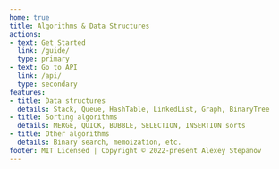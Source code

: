 ```yaml
---
home: true
title: Algorithms & Data Structures
actions:
- text: Get Started
  link: /guide/
  type: primary
- text: Go to API
  link: /api/
  type: secondary
features:
- title: Data structures
  details: Stack, Queue, HashTable, LinkedList, Graph, BinaryTree
- title: Sorting algorithms
  details: MERGE, QUICK, BUBBLE, SELECTION, INSERTION sorts
- title: Other algorithms
  details: Binary search, memoization, etc.
footer: MIT Licensed | Copyright © 2022-present Alexey Stepanov
---
```

